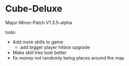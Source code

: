 # Cube-Deluxe
Major-Minor-Patch
V1.3.5-alpha


todo:

- Add more skills to game
    - add bigger player hitbox upgrade
- Make skill tree look better
- fix money not randomly being places around the map